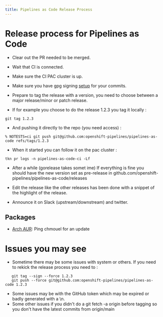 ```yaml
---
title: Pipelines as Code Release Process
---
```

# Release process for Pipelines as Code

* Clear out the PR needed to be merged.
* Wait that CI is connected.
* Make sure the CI PAC cluster is up.
* Make sure you have gpg signing [setup](https://docs.github.com/en/authentication/managing-commit-signature-verification/about-commit-signature-verification) for your commits.

* Prepare to tag the release with a version, you need to choose between a major release/minor or patch release.

* If for example you choose to do the release 1.2.3 you tag it locally :

```shell
git tag 1.2.3
```

* And pushing it directly to the repo (you need access) :

```shell
% NOTESTS=ci git push git@github.com:openshift-pipelines/pipelines-as-code refs/tags/1.2.3
```

* When it started you can follow it on the pac cluster :

`tkn pr logs -n pipelines-as-code-ci -Lf`

* After a while (gorelease takes somet ime) If everything is fine you should
  have the new version set as pre-release in
  github.com/openshift-pipelines/pipelines-as-code/releases

* Edit the release like the other releases has been done with a snippet of the highlight of the release.

* Announce it on Slack (upstream/downstream)  and twitter.

## Packages

* [Arch AUR](https://aur.archlinux.org/packages/tkn-pac): Ping chmouel for an update

# Issues you may see

* Sometime there may be some issues with system or others. If you need to rekick the release process you need to :

```shell
   git tag --sign --force 1.2.3
   git push --force git@github.com:openshift-pipelines/pipelines-as-code 1.2.3
```

* Some issues may be with the GitHub token which may be expired or badly generated with a \n.
* Some other issues if you didn't do a git fetch -a origin before tagging so
  you don't have the latest commits from origin/main
